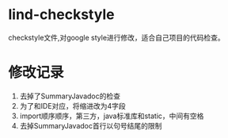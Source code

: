 # lind-checkstyle
checkstyle文件,对google style进行修改，适合自己项目的代码检查。

# 修改记录
1. 去掉了SummaryJavadoc的检查
2. 为了和IDE对应，将缩进改为4字段
3. import顺序顺序，第三方，java标准库和static，中间有空格
4. 去掉SummaryJavadoc首行以句号结尾的限制